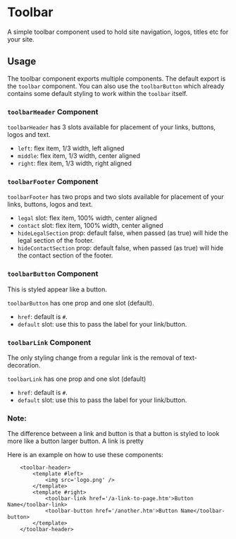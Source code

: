# Toolbar
A simple toolbar component used to hold site navigation, logos, titles etc for your site.

## Usage
The toolbar component exports multiple components. The default export is the `toolbar` component.
You can also use the `toolbarButton` which already contains some default styling to work within the `toolbar` itself.

### `toolbarHeader` Component
`toolbarHeader` has 3 slots available for placement of your links, buttons, logos and text.
- `left`: flex item, 1/3 width, left aligned
- `middle`: flex item, 1/3 width, center aligned
- `right`: flex item, 1/3 width, right aligned

### `toolbarFooter` Component
`toolbarFooter` has two props and two slots available for placement of your links, buttons, logos and text.
- `legal` slot: flex item, 100% width, center aligned
- `contact` slot: flex item, 100% width, center aligned
- `hideLegalSection` prop: default false, when passed (as true) will hide the legal section of the footer.
- `hideContactSection` prop: default false, when passed (as true) will hide the contact section of the footer.


### `toolbarButton` Component
This is styled appear like a button.

`toolbarButton` has one prop and one slot (default).
- `href`: default is `#`.
- `default` slot: use this to pass the label for your link/button.

### `toolbarLink` Component
The only styling change from a regular link is the removal of text-decoration.

`toolbarLink` has one prop and one slot (default)
- `href`: default is `#`.
- `default` slot: use this to pass the label for your link/button.

### Note:
The difference between a link and button is that a button is styled to look more like a button larger button.  A link is pretty


Here is an example on how to use these components:
```
    <toolbar-header>
        <template #left>
            <img src='logo.png' />
        </template>
        <template #right>
            <toolbar-link href='/a-link-to-page.htm'>Button Name</toolbar-link>
            <toolbar-button href='/another.htm'>Button Name</toolbar-button>
        </template>
    </toolbar-header>
```
